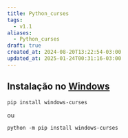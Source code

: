 ```yaml
---
title: Python_curses
tags:
  - v1.1
aliases:
  - Python_curses
draft: true
created_at: 2024-08-20T13:22:54-03:00
updated_at: 2025-01-24T00:31:16-03:00
---
```


## Instalação no [Windows](content/entrada/2024/07/26/Windows.md)


```sh
pip install windows-curses
```

ou 

```
python -m pip install windows-curses
```

